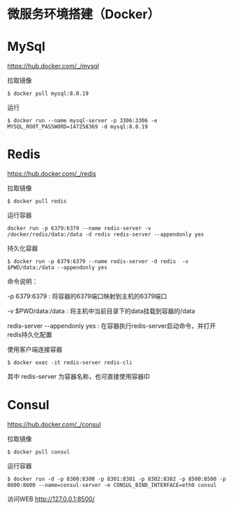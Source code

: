 # 微服务环境搭建（Docker）

# MySql

https://hub.docker.com/_/mysql

拉取镜像

```
$ docker pull mysql:8.0.19
```

运行

```
$ docker run --name mysql-server -p 3306:3306 -e MYSQL_ROOT_PASSWORD=147258369 -d mysql:8.0.19
```

# Redis

https://hub.docker.com/_/redis

拉取镜像

```
$ docker pull redis
```

运行容器

```
docker run -p 6379:6379 --name redis-server -v /docker/redis/data:/data -d redis redis-server --appendonly yes
```

持久化容器

```
$ docker run -p 6379:6379 --name redis-server -d redis  -v $PWD/data:/data --appendonly yes
```

命令说明：

-p 6379:6379 : 将容器的6379端口映射到主机的6379端口

-v $PWD/data:/data : 将主机中当前目录下的data挂载到容器的/data

redis-server --appendonly yes : 在容器执行redis-server启动命令，并打开redis持久化配置

使用客户端连接容器

```
$ docker exec -it redis-server redis-cli
```

其中 redis-server 为容器名称，也可直接使用容器ID



# Consul

https://hub.docker.com/_/consul

拉取镜像

```
$ docker pull consul
```

运行容器

```
$ docker run -d -p 8300:8300 -p 8301:8301 -p 8302:8302 -p 8500:8500 -p 8600:8600 --name=consul-server -e CONSUL_BIND_INTERFACE=eth0 consul
```



访问WEB http://127.0.0.1:8500/